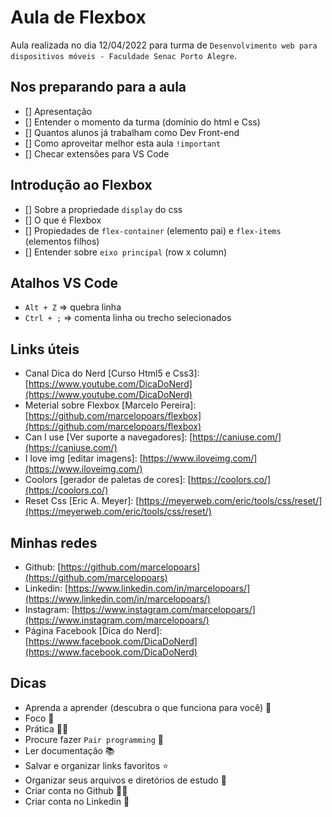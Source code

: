 # Aula de Flexbox

Aula realizada no dia 12/04/2022 para turma de `Desenvolvimento web para dispositivos móveis - Faculdade Senac Porto Alegre`.

## Nos preparando para a aula

- [] Apresentação
- [] Entender o momento da turma (domínio do html e Css)
- [] Quantos alunos já trabalham como Dev Front-end
- [] Como aproveitar melhor esta aula `!important`
- [] Checar extensões para VS Code

## Introdução ao Flexbox

- [] Sobre a propriedade `display` do css
- [] O que é Flexbox
- [] Propiedades de `flex-container` (elemento pai) e `flex-items` (elementos filhos)
- [] Entender sobre `eixo principal` (row x column)

## Atalhos VS Code

- `Alt + Z` => quebra linha
- `Ctrl + ;` => comenta linha ou trecho selecionados

## Links úteis

- Canal Dica do Nerd [Curso Html5 e Css3]: [https://www.youtube.com/DicaDoNerd](https://www.youtube.com/DicaDoNerd)
- Meterial sobre Flexbox [Marcelo Pereira]: [https://github.com/marcelopoars/flexbox](https://github.com/marcelopoars/flexbox)
- Can I use [Ver suporte a navegadores]: [https://caniuse.com/](https://caniuse.com/)
- I love img [editar imagens]: [https://www.iloveimg.com/](https://www.iloveimg.com/)
- Coolors [gerador de paletas de cores]: [https://coolors.co/](https://coolors.co/)
- Reset Css [Eric A. Meyer]: [https://meyerweb.com/eric/tools/css/reset/](https://meyerweb.com/eric/tools/css/reset/)

## Minhas redes

- Github: [https://github.com/marcelopoars](https://github.com/marcelopoars)
- Linkedin: [https://www.linkedin.com/in/marcelopoars/](https://www.linkedin.com/in/marcelopoars/)
- Instagram: [https://www.instagram.com/marcelopoars/](https://www.instagram.com/marcelopoars/)
- Página Facebook [Dica do Nerd]: [https://www.facebook.com/DicaDoNerd](https://www.facebook.com/DicaDoNerd)

## Dicas

- Aprenda a aprender (descubra o que funciona para você) 🧠
- Foco 🧐
- Prática 💪👩
- Procure fazer `Pair programming` 🙌
- Ler documentação 📚
- Salvar e organizar links favoritos ⭐
- Organizar seus arquivos e diretórios de estudo 📁
- Criar conta no Github 👩‍💻
- Criar conta no Linkedin 💼
